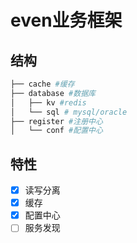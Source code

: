 # even业务框架

## 结构
```bash
├── cache #缓存
├── database #数据库
│   ├── kv #redis
│   └── sql # mysql/oracle
├── register #注册中心
│   └── conf #配置中心
```


## 特性
-[x] 读写分离   
-[x] 缓存
-[x] 配置中心  
-[ ] 服务发现
